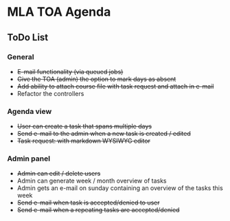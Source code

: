 # MLA TOA Agenda

## ToDo List

### General
* ~~E-mail functionality (via queued jobs)~~
* ~~Give the TOA (admin) the option to mark days as absent~~
* ~~Add ability to attach course file with task request and attach in e-mail~~
* Refactor the controllers

### Agenda view
* ~~User can create a task that spans multiple days~~
* ~~Send e-mail to the admin when a new task is created / edited~~
* ~~Task request: with markdown WYSIWYG editor~~

### Admin panel
* ~~Admin can edit / delete users~~
* Admin can generate week / month overview of tasks
* Admin gets an e-mail on sunday containing an overview of the tasks this week
* ~~Send e-mail when task is accepted/denied to user~~
* ~~Send e-mail when a repeating tasks are accepted/denied~~
